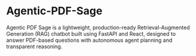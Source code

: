 # Agentic-PDF-Sage
Agentic PDF Sage is a lightweight, production-ready Retrieval-Augmented Generation (RAG) chatbot built using FastAPI and React, designed to answer PDF-based questions with autonomous agent planning and transparent reasoning.
